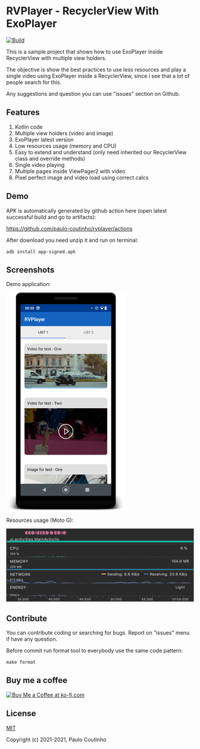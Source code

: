 # RVPlayer - RecyclerView With ExoPlayer

[![Build](https://github.com/paulo-coutinho/rvplayer/actions/workflows/android.yml/badge.svg)](https://github.com/paulo-coutinho/rvplayer/actions)

This is a sample project that shows how to use ExoPlayer inside RecyclerView with multiple view holders.

The objective is show the best practices to use less resources and play a single video using ExoPlayer inside a RecyclerView, since i see that a lot of people search for this.

Any suggestions and question you can use "issues" section on Github.

## Features

1. Kotlin code
2. Multiple view holders (video and image)
3. ExoPlayer latest version
4. Low resources usage (memory and CPU)
5. Easy to extend and understand (only need inherited our RecyclerView class and override methods)
6. Single video playing
7. Multiple pages inside ViewPager2 with video
8. Pixel perfect image and video load using correct calcs

## Demo

APK is automatically generated by github action here (open latest successful build and go to artifacts):

https://github.com/paulo-coutinho/rvplayer/actions

After download you need unzip it and run on terminal:

```
adb install app-signed.apk
```

## Screenshots

Demo application:

![Demo application](extras/images/4b7e4fb2-8922-4f95-8263-c6e9e8799ecd.png)

Resources usage (Moto G):

![Resources usage](extras/images/090b1f8d-f20e-4d80-bb00-b1c6f38dbfe4.png)

## Contribute

You can contribute coding or searching for bugs. Report on "issues" menu if have any question.

Before commit run format tool to everybody use the same code pattern:

```
make format
```

## Buy me a coffee

<a href='https://ko-fi.com/paulocoutinho' target='_blank'><img height='36' style='border:0px;height:36px;' src='https://az743702.vo.msecnd.net/cdn/kofi1.png?v=2' border='0' alt='Buy Me a Coffee at ko-fi.com' /></a>

## License

[MIT](http://opensource.org/licenses/MIT)

Copyright (c) 2021-2021, Paulo Coutinho

